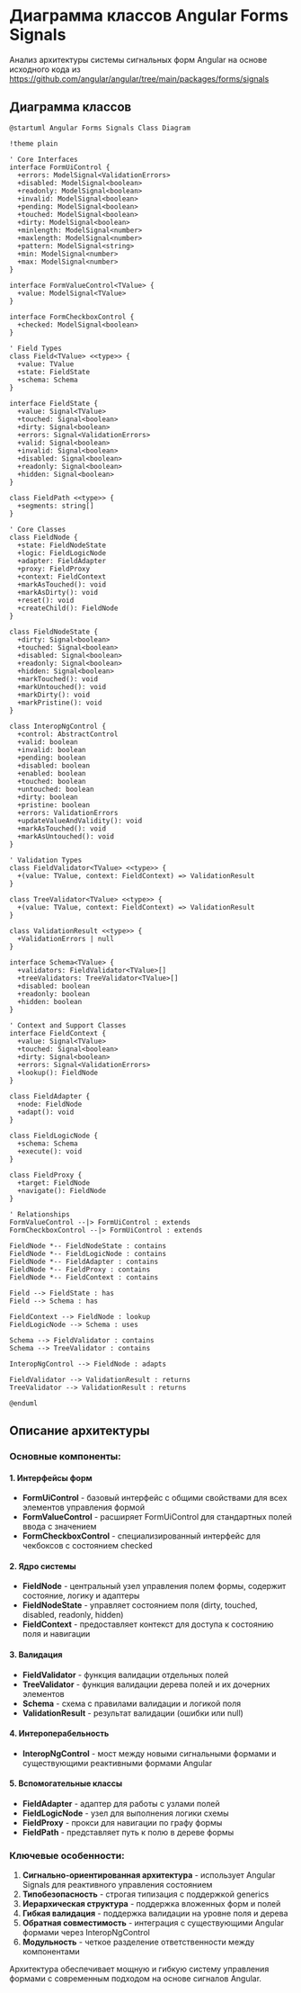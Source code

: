 # Диаграмма классов Angular Forms Signals

Анализ архитектуры системы сигнальных форм Angular на основе исходного кода из https://github.com/angular/angular/tree/main/packages/forms/signals

## Диаграмма классов

```plantuml
@startuml Angular Forms Signals Class Diagram

!theme plain

' Core Interfaces
interface FormUiControl {
  +errors: ModelSignal<ValidationErrors>
  +disabled: ModelSignal<boolean>
  +readonly: ModelSignal<boolean>
  +invalid: ModelSignal<boolean>
  +pending: ModelSignal<boolean>
  +touched: ModelSignal<boolean>
  +dirty: ModelSignal<boolean>
  +minlength: ModelSignal<number>
  +maxlength: ModelSignal<number>
  +pattern: ModelSignal<string>
  +min: ModelSignal<number>
  +max: ModelSignal<number>
}

interface FormValueControl<TValue> {
  +value: ModelSignal<TValue>
}

interface FormCheckboxControl {
  +checked: ModelSignal<boolean>
}

' Field Types
class Field<TValue> <<type>> {
  +value: TValue
  +state: FieldState
  +schema: Schema
}

interface FieldState {
  +value: Signal<TValue>
  +touched: Signal<boolean>
  +dirty: Signal<boolean>
  +errors: Signal<ValidationErrors>
  +valid: Signal<boolean>
  +invalid: Signal<boolean>
  +disabled: Signal<boolean>
  +readonly: Signal<boolean>
  +hidden: Signal<boolean>
}

class FieldPath <<type>> {
  +segments: string[]
}

' Core Classes
class FieldNode {
  +state: FieldNodeState
  +logic: FieldLogicNode
  +adapter: FieldAdapter
  +proxy: FieldProxy
  +context: FieldContext
  +markAsTouched(): void
  +markAsDirty(): void
  +reset(): void
  +createChild(): FieldNode
}

class FieldNodeState {
  +dirty: Signal<boolean>
  +touched: Signal<boolean>
  +disabled: Signal<boolean>
  +readonly: Signal<boolean>
  +hidden: Signal<boolean>
  +markTouched(): void
  +markUntouched(): void
  +markDirty(): void
  +markPristine(): void
}

class InteropNgControl {
  +control: AbstractControl
  +valid: boolean
  +invalid: boolean
  +pending: boolean
  +disabled: boolean
  +enabled: boolean
  +touched: boolean
  +untouched: boolean
  +dirty: boolean
  +pristine: boolean
  +errors: ValidationErrors
  +updateValueAndValidity(): void
  +markAsTouched(): void
  +markAsUntouched(): void
}

' Validation Types
class FieldValidator<TValue> <<type>> {
  +(value: TValue, context: FieldContext) => ValidationResult
}

class TreeValidator<TValue> <<type>> {
  +(value: TValue, context: FieldContext) => ValidationResult
}

class ValidationResult <<type>> {
  +ValidationErrors | null
}

interface Schema<TValue> {
  +validators: FieldValidator<TValue>[]
  +treeValidators: TreeValidator<TValue>[]
  +disabled: boolean
  +readonly: boolean
  +hidden: boolean
}

' Context and Support Classes
interface FieldContext {
  +value: Signal<TValue>
  +touched: Signal<boolean>
  +dirty: Signal<boolean>
  +errors: Signal<ValidationErrors>
  +lookup(): FieldNode
}

class FieldAdapter {
  +node: FieldNode
  +adapt(): void
}

class FieldLogicNode {
  +schema: Schema
  +execute(): void
}

class FieldProxy {
  +target: FieldNode
  +navigate(): FieldNode
}

' Relationships
FormValueControl --|> FormUiControl : extends
FormCheckboxControl --|> FormUiControl : extends

FieldNode *-- FieldNodeState : contains
FieldNode *-- FieldLogicNode : contains
FieldNode *-- FieldAdapter : contains
FieldNode *-- FieldProxy : contains
FieldNode *-- FieldContext : contains

Field --> FieldState : has
Field --> Schema : has

FieldContext --> FieldNode : lookup
FieldLogicNode --> Schema : uses

Schema --> FieldValidator : contains
Schema --> TreeValidator : contains

InteropNgControl --> FieldNode : adapts

FieldValidator --> ValidationResult : returns
TreeValidator --> ValidationResult : returns

@enduml
```

## Описание архитектуры

### Основные компоненты:

#### 1. Интерфейсы форм
- **FormUiControl** - базовый интерфейс с общими свойствами для всех элементов управления формой
- **FormValueControl<TValue>** - расширяет FormUiControl для стандартных полей ввода с значением
- **FormCheckboxControl** - специализированный интерфейс для чекбоксов с состоянием checked

#### 2. Ядро системы
- **FieldNode** - центральный узел управления полем формы, содержит состояние, логику и адаптеры
- **FieldNodeState** - управляет состоянием поля (dirty, touched, disabled, readonly, hidden)
- **FieldContext** - предоставляет контекст для доступа к состоянию поля и навигации

#### 3. Валидация
- **FieldValidator<TValue>** - функция валидации отдельных полей
- **TreeValidator<TValue>** - функция валидации дерева полей и их дочерних элементов
- **Schema<TValue>** - схема с правилами валидации и логикой поля
- **ValidationResult** - результат валидации (ошибки или null)

#### 4. Интероперабельность
- **InteropNgControl** - мост между новыми сигнальными формами и существующими реактивными формами Angular

#### 5. Вспомогательные классы
- **FieldAdapter** - адаптер для работы с узлами полей
- **FieldLogicNode** - узел для выполнения логики схемы
- **FieldProxy** - прокси для навигации по графу формы
- **FieldPath** - представляет путь к полю в дереве формы

### Ключевые особенности:

1. **Сигнально-ориентированная архитектура** - использует Angular Signals для реактивного управления состоянием
2. **Типобезопасность** - строгая типизация с поддержкой generics
3. **Иерархическая структура** - поддержка вложенных форм и полей
4. **Гибкая валидация** - поддержка валидации на уровне поля и дерева
5. **Обратная совместимость** - интеграция с существующими Angular формами через InteropNgControl
6. **Модульность** - четкое разделение ответственности между компонентами

Архитектура обеспечивает мощную и гибкую систему управления формами с современным подходом на основе сигналов Angular.